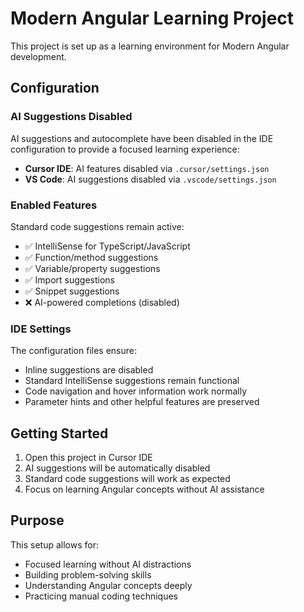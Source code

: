 # Modern Angular Learning Project

This project is set up as a learning environment for Modern Angular development.

## Configuration

### AI Suggestions Disabled
AI suggestions and autocomplete have been disabled in the IDE configuration to provide a focused learning experience:

- **Cursor IDE**: AI features disabled via `.cursor/settings.json`
- **VS Code**: AI suggestions disabled via `.vscode/settings.json`

### Enabled Features
Standard code suggestions remain active:
- ✅ IntelliSense for TypeScript/JavaScript
- ✅ Function/method suggestions
- ✅ Variable/property suggestions
- ✅ Import suggestions
- ✅ Snippet suggestions
- ❌ AI-powered completions (disabled)

### IDE Settings
The configuration files ensure:
- Inline suggestions are disabled
- Standard IntelliSense suggestions remain functional
- Code navigation and hover information work normally
- Parameter hints and other helpful features are preserved

## Getting Started

1. Open this project in Cursor IDE
2. AI suggestions will be automatically disabled
3. Standard code suggestions will work as expected
4. Focus on learning Angular concepts without AI assistance

## Purpose

This setup allows for:
- Focused learning without AI distractions
- Building problem-solving skills
- Understanding Angular concepts deeply
- Practicing manual coding techniques

